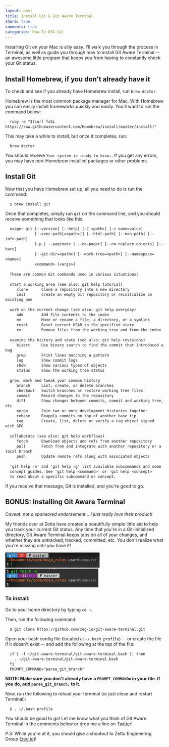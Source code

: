 ```yaml
---
layout: post
title: Install Git & Git Aware Terminal
share: true
comments: true
categories: How-To OSX Git
---
```


Installing Git on your Mac is silly easy. I'll walk you through the process in Terminal, as well as guide you through how to install Git Aware Terminal -- an awesome little program that keeps you from having to constantly check your Git status.

## Install Homebrew, if you don't already have it
To check and see if you already have Homebrew install, run `brew doctor`.

Homebrew is the most common package manager for Mac. With Homebrew you can easily install frameworks quickly and easily. You'll want to run the command below:
```
  ruby -e "$(curl fsSL https://raw.githubusercontent.com/Homebrew/install/master/install)"
```
This may take a while to install, but once it completes, run:
```
  brew doctor
```
You should receive `Your system is ready to brew.`. If you get any errors, you may have non-Homebrew installed packages or other problems.

## Install Git
Now that you have Homebrew set up, all you need to do is run the command:

```
  $ brew install git
```

Once that completes, simply run `git` on the command line, and you should receive something that looks like this:
```
  usage: git [--version] [--help] [-C <path>] [-c name=value]
             [--exec-path[=<path>]] [--html-path] [--man-path] [--info-path]
             [-p | --paginate | --no-pager] [--no-replace-objects] [--bare]
             [--git-dir=<path>] [--work-tree=<path>] [--namespace=<name>]
             <command> [<args>]

  These are common Git commands used in various situations:

  start a working area (see also: git help tutorial)
     clone      Clone a repository into a new directory
     init       Create an empty Git repository or reinitialize an existing one

  work on the current change (see also: git help everyday)
     add        Add file contents to the index
     mv         Move or rename a file, a directory, or a symlink
     reset      Reset current HEAD to the specified state
     rm         Remove files from the working tree and from the index

  examine the history and state (see also: git help revisions)
     bisect     Use binary search to find the commit that introduced a bug
     grep       Print lines matching a pattern
     log        Show commit logs
     show       Show various types of objects
     status     Show the working tree status

  grow, mark and tweak your common history
     branch     List, create, or delete branches
     checkout   Switch branches or restore working tree files
     commit     Record changes to the repository
     diff       Show changes between commits, commit and working tree, etc
     merge      Join two or more development histories together
     rebase     Reapply commits on top of another base tip
     tag        Create, list, delete or verify a tag object signed with GPG

  collaborate (see also: git help workflows)
     fetch      Download objects and refs from another repository
     pull       Fetch from and integrate with another repository or a local branch
     push       Update remote refs along with associated objects

  'git help -a' and 'git help -g' list available subcommands and some
  concept guides. See 'git help <command>' or 'git help <concept>'
  to read about a specific subcommand or concept.
```
If you receive that message, Git is installed, and you're good to go.

## BONUS: Installing Git Aware Terminal
*Caveat: not a sponsored endorsement... I just really love their product!*

My friends over at Zetta have created a beautifully simple little aid to help you track your current Git status. Any time that you're in a Git-initialized directory, Git Aware Terminal keeps tabs on all of your changes, and whether they are untracked, tracked, committed, etc. You don't realize what you're missing until you have it!

![git-aware-terminal untracked](../images/untracked.png)
![git-aware-terminal behind](../images/git-behind.png)

### To install:
Go to your home directory by typing `cd ~`.

Then, run the following command:
```
  $ git clone https://github.com/zeg-io/git-aware-terminal.git
```

Open your bash config file (located at `~/.bash_profile`) -- or create the file if it doesn't exist -- and add the following at the top of the file:
```
  if [ -f ~/git-aware-terminal/git-aware-terminal.bash ]; then
    . ~/git-aware-terminal/git-aware-terminal.bash
  fi
  PROMPT_COMMAND="parse_git_branch"
```
**NOTE: Make sure you don't already have a `PROMPT_COMMAND=` in your file. If you do, add `parse_git_branch;` to it.**

Now, run the following to reload your terminal (or just close and restart Terminal):
```
  $ . ~/.bash profile
```

You should be good to go! Let me know what you think of Git Aware Terminal in the comments below or drop me a line on [Twitter](http://twitter.com/shelbythedev)!

P.S: While you're at it, you should give a shoutout to Zetta Engineering Group ([zeg.io](http://zeg.io))!
